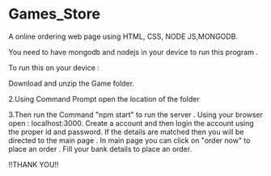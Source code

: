 # Games_Store
A online ordering web page using HTML, CSS, NODE JS,MONGODB.

You need to have mongodb and nodejs in your device to run this program .

To run this on your device :

Download and unzip the Game folder.

2.Using Command Prompt open the location of the folder

3.Then run the Command "npm start" to run the server
.
Using your browser open : localhost:3000.
Create a account and then login the account using the proper id and password.
If the details are matched then you will be directed to the main page .
In main page you can click on "order now" to place an order .
Fill your bank details to place an order.

!!THANK YOU!!
